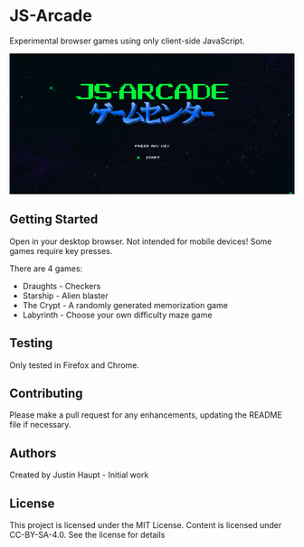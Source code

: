 # JS-Arcade

Experimental browser games using only client-side JavaScript.

![Title screen](home.jpg)

## Getting Started

Open in your desktop browser. Not intended for mobile devices! Some games require key presses.

There are 4 games:
* Draughts - Checkers
* Starship - Alien blaster
* The Crypt - A randomly generated memorization game
* Labyrinth - Choose your own difficulty maze game

## Testing

Only tested in Firefox and Chrome.

## Contributing

Please make a pull request for any enhancements, updating the README file if necessary.

## Authors

Created by Justin Haupt - Initial work

## License

This project is licensed under the MIT License. Content is licensed under CC-BY-SA-4.0. See the license for details
